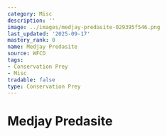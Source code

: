 ```yaml
---
category: Misc
description: ''
image: ../images/medjay-predasite-029395f546.png
last_updated: '2025-09-17'
mastery_rank: 0
name: Medjay Predasite
source: WFCD
tags:
- Conservation Prey
- Misc
tradable: false
type: Conservation Prey
---
```


# Medjay Predasite

